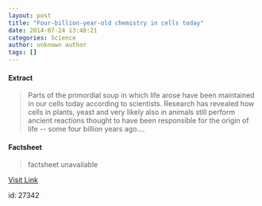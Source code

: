 ```yaml
---
layout: post
title: "Four-billion-year-old chemistry in cells today"
date: 2014-07-24 13:40:21
categories: Science
author: unknown author
tags: []
---
```



#### Extract
>Parts of the primordial soup in which life arose have been maintained in our cells today according to scientists. Research has revealed how cells in plants, yeast and very likely also in animals still perform ancient reactions thought to have been responsible for the origin of life -- some four billion years ago....

#### Factsheet
>factsheet unavailable

[Visit Link](http://feeds.sciencedaily.com/~r/sciencedaily/~3/nOYBWg021OM/140724094021.htm)

id:   27342


